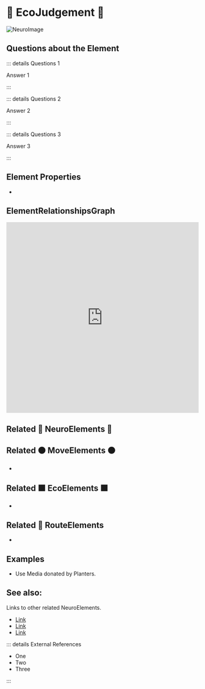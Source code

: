 # 💜 <neuro>EcoJudgement </neuro>💜

![NeuroImage](/Neuro/NeuroImage.png)
## Questions about the Element

::: details Questions 1

Answer 1

:::

::: details Questions 2

Answer 2

:::

::: details Questions 3

Answer 3

:::
## Element Properties

- 

## ElementRelationshipsGraph

<iframe 
    width="100%" 
    height="500" 
    frameborder="0"
    src="https://observablehq.com/embed/@d3/force-directed-graph/2?cells=chart"
></iframe>

## Related 💜 <neuro>NeuroElements</neuro> 💜

## Related 🟠<move> MoveElements </move>🟠
- 
## Related 🟩<eco> EcoElements </eco>🟩
- 
## Related 🔺 RouteElements
- 

## Examples

- Use Media donated by Planters. 

## See also:

Links to other related NeuroElements. 

- [Link]()
- [Link]()
- [Link]()

::: details External References

- One
- Two
- Three

:::

